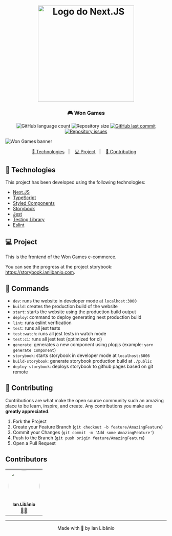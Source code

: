 <h1 align="center">
    <img alt="Logo do Next.JS" title="Logo" src="https://user-images.githubusercontent.com/38297269/127854749-0483c0a5-3905-483f-aae7-ec0f3cf64b20.png" width="300px" />
</h1>

<h3 align="center">
  🎮 Won Games
</h3>

<p align="center">
  <img alt="GitHub language count" src="https://img.shields.io/github/languages/count/ianlibanio/boilerplate?style=for-the-badge&color=F86A8B">
  <img alt="Repository size" src="https://img.shields.io/github/repo-size/ianlibanio/boilerplate?style=for-the-badge&color=F86A8B">
  <a href="https://github.com/ianlibanio/Letmeask/commits/master">
    <img alt="GitHub last commit" src="https://img.shields.io/github/last-commit/ianlibanio/boilerplate?style=for-the-badge&color=F86A8B">
  </a>
  <a href="https://github.com/ianlibanio/Letmeask/issues">
    <img alt="Repository issues" src="https://img.shields.io/github/issues/ianlibanio/boilerplate?style=for-the-badge&color=F86A8B">
  </a>
</p>

<img alt="Won Games banner" title="Banner" src="https://user-images.githubusercontent.com/38297269/127856504-e1680ba4-afe2-4d2e-b3b6-e8b57003aba4.png" >

<p align="center">
  <a href="#-technologies">🚀 Technologies</a>&nbsp;&nbsp;&nbsp;|&nbsp;&nbsp;&nbsp;
  <a href="#-project">💻 Project</a>&nbsp;&nbsp;&nbsp;|&nbsp;&nbsp;&nbsp;
  <a href="#-contributing">🤔 Contributing</a>&nbsp;&nbsp;&nbsp;
<br>

## 🚀 Technologies

This project has been developed using the following technologies:

- [Next.JS](https://nextjs.org)
- [TypeScript](https://www.typescriptlang.org/)
- [Styled Components](https://styled-components.com/)
- [Storybook](https://storybook.js.org/)
- [Jest](https://jestjs.io/)
- [Testing Library](https://testing-library.com/)
- [Eslint](https://eslint.org/)

## 💻 Project

This is the frontend of the Won Games e-commerce.
  
You can see the progress at the project storybook: https://storybook.ianlibanio.com.

## 🤖 Commands

- `dev`: runs the website in developer mode at `localhost:3000`
- `build`: creates the production build of the website
- `start`: starts the website using the production build output
- `deploy`: command to deploy generating next production build
- `lint`: runs eslint verification
- `test`: runs all jest tests
- `test:watch`: runs all jest tests in watch mode 
- `test:ci`: runs all jest test (optimized for ci)
- `generate`: generates a new component using plopjs (example: `yarn generate Component`)
- `storybook`: starts storybook in developer mode at `localhost:6006`
- `build-storybook`: generate storybook production build at `./public`
- `deploy-storybook`: deploys storybook to github pages based on git remote

## 🤔 Contributing

Contributions are what make the open source community such an amazing place to be learn, inspire, and create. Any contributions you make are **greatly appreciated**.

1. Fork the Project
2. Create your Feature Branch (`git checkout -b feature/AmazingFeature`)
3. Commit your Changes (`git commit -m 'Add some AmazingFeature'`)
4. Push to the Branch (`git push origin feature/AmazingFeature`)
5. Open a Pull Request

## Contributors

<table>
  <tr>
    <td align="center"><a href="https://github.com/ianlibanio"><img style="border-radius: 50%;" src="https://github.com/ianlibanio.png?size=100" width="100px;" alt=""/><br /><sub><b>Ian Libânio</b></sub></a><br /><a href="https://github.com/ianlibanio" title="Developer">👨‍🚀</a></td>
  </tr>
</table>

---

<p align="center">
    Made with 🖤 by Ian Libânio
</p>
